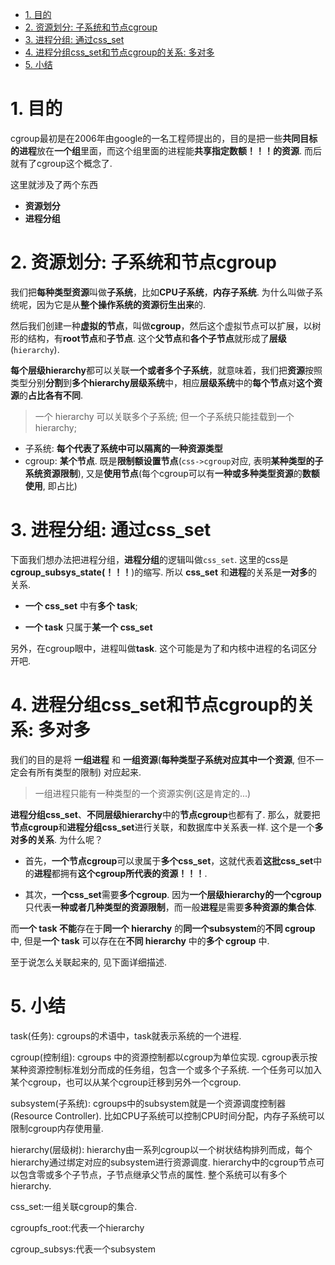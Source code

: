 
<!-- @import "[TOC]" {cmd="toc" depthFrom=1 depthTo=6 orderedList=false} -->

<!-- code_chunk_output -->

- [1. 目的](#1-目的)
- [2. 资源划分: 子系统和节点cgroup](#2-资源划分-子系统和节点cgroup)
- [3. 进程分组: 通过css_set](#3-进程分组-通过css_set)
- [4. 进程分组css_set和节点cgroup的关系: 多对多](#4-进程分组css_set和节点cgroup的关系-多对多)
- [5. 小结](#5-小结)

<!-- /code_chunk_output -->

# 1. 目的


cgroup最初是在2006年由google的一名工程师提出的，目的是把一些**共同目标的进程**放在**一个组**里面，而这个组里面的进程能**共享指定数额！！！的资源**. 而后就有了cgroup这个概念了. 

这里就涉及了两个东西
* **资源划分**
* **进程分组**

# 2. 资源划分: 子系统和节点cgroup

我们把**每种类型资源**叫做**子系统**，比如**CPU子系统**，**内存子系统**. 为什么叫做子系统呢，因为它是从**整个操作系统的资源衍生出来**的. 

然后我们创建一种**虚拟的节点**，叫做**cgroup**，然后这个虚拟节点可以扩展，以树形的结构，有**root节点**和**子节点**. 这个**父节点**和**各个子节点**就形成了**层级**(`hierarchy`). 

**每个层级hierarchy**都可以关联**一个或者多个子系统**，就意味着，我们把**资源**按照类型分别**分割**到**多个hierarchy层级系统**中，相应**层级系统**中的**每个节点**对**这个资源**的**占比各有不同**. 

> 一个 hierarchy 可以关联多个子系统; 但一个子系统只能挂载到一个 hierarchy;

* 子系统: **每个代表了系统中可以隔离的一种资源类型**
* cgroup: **某个节点**. 既是**限制额设置节点**(`css->cgroup`对应, 表明**某种类型的子系统资源限制**), 又是**使用节点**(每个cgroup可以有**一种或多种类型资源**的**数额使用**, 即占比)

# 3. 进程分组: 通过css_set

下面我们想办法把进程分组，**进程分组**的逻辑叫做`css_set`. 这里的css是**cgroup_subsys_state(！！！**)的缩写. 所以 **css_set** 和**进程**的关系是**一对多**的关系. 

* **一个 css_set** 中有**多个 task**;

* **一个 task** 只属于**某一个 css_set**

另外，在cgroup眼中，进程叫做**task**. 这个可能是为了和内核中进程的名词区分开吧. 

# 4. 进程分组css_set和节点cgroup的关系: 多对多

我们的目的是将 **一组进程** 和 **一组资源**(**每种类型子系统对应其中一个资源**, 但不一定会有所有类型的限制) 对应起来.

> 一组进程只能有一种类型的一个资源实例(这是肯定的...)

**进程分组css_set**、**不同层级hierarchy**中的**节点cgroup**也都有了. 那么，就要把**节点cgroup**和**进程分组css_set**进行关联，和数据库中关系表一样. 这个是一个**多对多的关系**. 为什么呢？

* 首先，**一个节点cgroup**可以隶属于**多个css_set**，这就代表着**这批css_set**中的**进程**都拥有**这个cgroup所代表的资源！！！**. 

* 其次，**一个css_set**需要**多个cgroup**. 因为**一个层级hierarchy的一个cgroup**只代表**一种或者几种类型的资源限制**，而一般**进程**是需要**多种资源的集合体**. 

而**一个 task 不能**存在于**同一个 hierarchy** 的**同一个subsystem**的**不同 cgroup** 中, 但是**一个 task** 可以存在在**不同 hierarchy** 中的**多个 cgroup** 中.

至于说怎么关联起来的, 见下面详细描述.

# 5. 小结

task(任务): cgroups的术语中，task就表示系统的一个进程. 

cgroup(控制组): cgroups 中的资源控制都以cgroup为单位实现. cgroup表示按某种资源控制标准划分而成的任务组，包含一个或多个子系统. 一个任务可以加入某个cgroup，也可以从某个cgroup迁移到另外一个cgroup. 

subsystem(子系统): cgroups中的subsystem就是一个资源调度控制器(Resource Controller). 比如CPU子系统可以控制CPU时间分配，内存子系统可以限制cgroup内存使用量. 

hierarchy(层级树): hierarchy由一系列cgroup以一个树状结构排列而成，每个hierarchy通过绑定对应的subsystem进行资源调度. hierarchy中的cgroup节点可以包含零或多个子节点，子节点继承父节点的属性. 整个系统可以有多个hierarchy. 

css_set:一组关联cgroup的集合. 

cgroupfs_root:代表一个hierarchy

cgroup_subsys:代表一个subsystem
